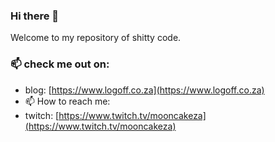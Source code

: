 ### Hi there 👋

Welcome to my repository of shitty code.

### 📫 check me out on:
- blog: [https://www.logoff.co.za](https://www.logoff.co.za)
- 📫 How to reach me: 
- twitch: [https://www.twitch.tv/mooncakeza](https://www.twitch.tv/mooncakeza)

<!--
**geoffchisnall/geoffchisnall** is a ✨ _special_ ✨ repository because its `README.md` (this file) appears on your GitHub profile.

Here are some ideas to get you started:

- 🔭 I’m currently working on ...
- 🌱 I’m currently learning ...
- 👯 I’m looking to collaborate on ...
- 🤔 I’m looking for help with ...
- 💬 Ask me about ...
- 📫 How to reach me: ...
- 😄 Pronouns: ...
- ⚡ Fun fact: ...
-->

